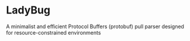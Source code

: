# LadyBug
A minimalist and efficient Protocol Buffers (protobuf) pull parser designed for resource-constrained environments
